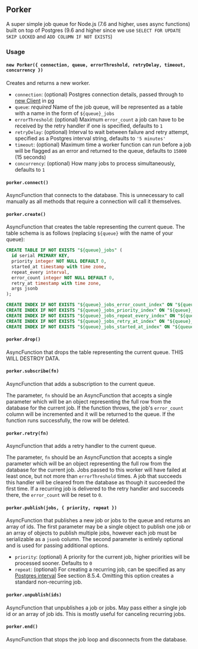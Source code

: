 ## Porker

A super simple job queue for Node.js (7.6 and higher, uses async functions) built on top of Postgres (9.6 and higher since we use `SELECT FOR UPDATE SKIP LOCKED` and `ADD COLUMN IF NOT EXISTS`)

### Usage


#### `new Porker({ connection, queue, errorThreshold, retryDelay, timeout, concurrency })`

Creates and returns a new worker.

- `connection`: (optional) Postgres connection details, passed through to [new Client](https://node-postgres.com/api/client#new-client-config-object-) in [pg](https://node-postgres.com/)
- `queue`: *required* Name of the job queue, will be represented as a table with a name in the form of `${queue}_jobs`
- `errorThreshold`: (optional) Maximum `error_count` a job can have to be received by the retry handler if one is specified, defaults to `1`
- `retryDelay`: (optional) Interval to wait between failure and retry attempt, specified as a Postgres interval string, defaults to `'5 minutes'`
- `timeout`: (optional) Maximum time a worker function can run before a job will be flagged as an error and returned to the queue, defaults to `15000` (15 seconds)
- `concurrency`: (optional) How many jobs to process simultaneously, defaults to `1`

#### `porker.connect()`

AsyncFunction that connects to the database. This is unnecessary to call manually as all methods that require a connection will call it themselves.

#### `porker.create()`

AsyncFunction that creates the table representing the current queue. The table schema is as follows (replacing `${queue}` with the name of your queue):

```sql
CREATE TABLE IF NOT EXISTS "${queue}_jobs" (
  id serial PRIMARY KEY,
  priority integer NOT NULL DEFAULT 0,
  started_at timestamp with time zone,
  repeat_every interval,
  error_count integer NOT NULL DEFAULT 0,
  retry_at timestamp with time zone,
  args jsonb
);

CREATE INDEX IF NOT EXISTS "${queue}_jobs_error_count_index" ON "${queue}_jobs" (error_count);
CREATE INDEX IF NOT EXISTS "${queue}_jobs_priority_index" ON "${queue}_jobs" (priority);
CREATE INDEX IF NOT EXISTS "${queue}_jobs_repeat_every_index" ON "${queue}_jobs" (repeat_every);
CREATE INDEX IF NOT EXISTS "${queue}_jobs_retry_at_index" ON "${queue}_jobs" (retry_at);
CREATE INDEX IF NOT EXISTS "${queue}_jobs_started_at_index" ON "${queue}_jobs" (started_at);
```

#### `porker.drop()`

AsyncFunction that drops the table representing the current queue. THIS WILL DESTROY DATA.

#### `porker.subscribe(fn)`

AsyncFunction that adds a subscription to the current queue.

The parameter, `fn` should be an AsyncFunction that accepts a single parameter which will be an object representing the full row from the database for the current job. If the function throws, the job's `error_count` column will be incremented and it will be returned to the queue. If the function runs successfully, the row will be deleted.

#### `porker.retry(fn)`

AsyncFunction that adds a retry handler to the current queue.

The parameter, `fn` should be an AsyncFunction that accepts a single parameter which will be an object representing the full row from the database for the current job. Jobs passed to this worker will have failed at least once, but not more than `errorThreshold` times. A job that succeeds this handler will be cleared from the database as though it succeeded the first time. If a recurring job is delivered to the retry handler and succeeds there, the `error_count` will be reset to `0`.

#### `porker.publish(jobs, { priority, repeat })`

AsyncFunction that publishes a new job or jobs to the queue and returns an array of ids. The first parameter may be a single object to publish one job or an array of objects to publish multiple jobs, however each job must be serializable as a `jsonb` column. The second parameter is entirely optional and is used for passing additional options.

- `priority`: (optional) A priority for the current job, higher priorities will be processed sooner. Defaults to `0`
- `repeat`: (optional) For creating a recurring job, can be specified as any [Postgres interval](https://www.postgresql.org/docs/9.5/static/datatype-datetime.html) See section 8.5.4. Omitting this option creates a standard non-recurring job.

#### `porker.unpublish(ids)`

AsyncFunction that unpublishes a job or jobs. May pass either a single job id or an array of job ids. This is mostly useful for canceling recurring jobs.

#### `porker.end()`

AsyncFunction that stops the job loop and disconnects from the database.
